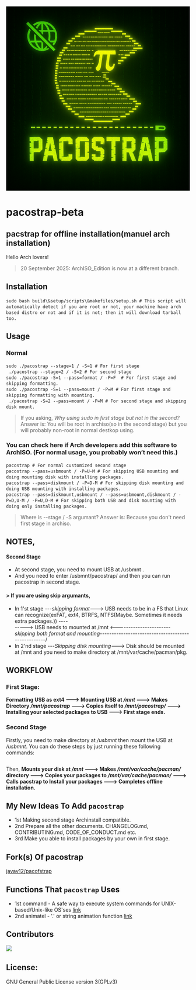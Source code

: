 ![pacostrap logo](pacostrap.png)

# pacostrap-beta
## pacstrap for offline installation(manuel arch installation)

Hello Arch lovers!
> 20 September 2025: ArchISO_Edition is now at a different branch.

## Installation
```any linux shell
sudo bash build\&setup/scripts\&makefiles/setup.sh # This script will automatically detect if you are root or not, your machine have arch based distro or not and if it is not; then it will download tarball too.
```

## Usage
### Normal
```Any GNU + Linux shell
sudo ./pacostrap --stage=1 / -S=1 # For first stage
 ./pacostrap --stage=2 / -S=2 # For second stage
sudo ./pacostrap -S=1 --pass=format / -P=F  # For first stage and skipping formatting.
sudo ./pacostrap -S=1 --pass=mount / -P=M # For first stage and skipping formatting with mounting.
 ./pacostrap -S=2 --pass=mount / -P=M # For second stage and skipping disk mount.
```
> If you asking, *Why using sudo in first stage but not in the second?*
> Answer is: You will be root in archiso(so in the second stage) but you will probably non-root in normal destkop using.
### You can check here if Arch developers add this software to ArchISO. (For normal usage, you probably won’t need this.) 
``` Any GNU + Linux shell
pacostrap # For normal customized second stage
pacostrap --pass=usbmount / -P=U-M # For skipping USB mounting and doing mounting disk with installing packages.
pacostrap --pass=diskmount / -P=D-M # For skipping disk mounting and doing USB mounting with installing packages.
pacostrap --pass=diskmount,usbmount / --pass=usbmount,diskmount / -P=D,U-M / -P=U,D-M # For skipping both USB and disk mounting with doing only installing packages.
```
> Where is --stage / -S argumant?
> Answer is: Because you don't need first stage in archiso.  

## NOTES,
#### Second Stage
- At second stage, you need to mount USB at /usbmnt . 
- And you need to enter /usbmnt/pacostrap/ and then you can run pacostrap in second stage.
#### > If you are using skip argumants,
- In 1'st stage ---*skipping format*---> USB needs to be in a FS that Linux can recognize(exFAT, ext4, BTRFS, NTFS(Maybe. Sometimes it needs extra packages.)) ----\
                \-----> USB needs to mounted at /mnt <-----------------------*skipping both format and mounting*---------------------------------------------------/
- In 2'nd stage ---*Skipping disk mounting*---> Disk should be mounted at /mnt and you need to make directory at /mnt/var/cache/pacman/pkg.

## WORKFLOW
### First Stage:
**Formatting USB as ext4 ---> Mounting USB at */mnt* ---> Makes Directory */mnt/pacostrap* ---> Copies itself to */mnt/pacostrap/* ---> Installing your selected packages to USB  ---> First stage ends.**

### Second Stage
Firstly, you need to make directory at */usbmnt* then mount the USB at */usbmnt*.
You can do these steps by just running these following commands:
```ArchISO
```
Then,
**Mounts your disk at */mnt* ---> Makes */mnt/var/cache/pacman/* directory ---> Copies your packages to */mnt/var/cache/pacman/* ---> Calls pacstrap to Install your packages ---> Completes offline installation.**

## My New Ideas To Add `pacostrap`
- 1st Making second stage Archinstall compatible.
- 2nd Prepare all the other documents. CHANGELOG.md, CONTRIBUTING.md, CODE_OF_CONDUCT.md etc.
- 3rd Make you able to install packages by your own in first stage.

## Fork(s) Of pacostrap
[javav12/pacofstrap](https://github.com/javav12/pacofstrap)

## Functions That `pacostrap` Uses
- 1st command - A safe way to execute system commands for UNIX-based/Unix-like OS'ses [link](https://gitlab.com/pigames3/command)
- 2nd animatel - '.' or string animation function [link](https://gitlab.com/pigames3/animatel)

## Contributors

<a href="https://github.com/npc-gnu/pacostrap/graphs/contributors">
  <img src="https://contrib.rocks/image?repo=npc-gnu/pacostrap" />
</a>

## License:
GNU General Public License version 3(GPLv3)
